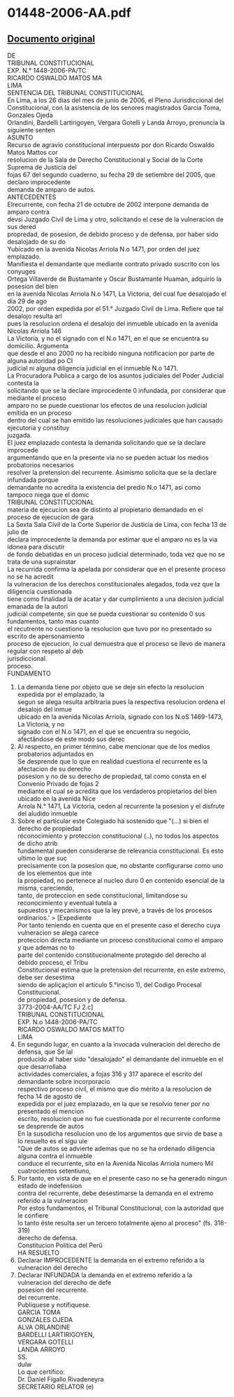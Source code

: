 
01448-2006-AA.pdf
=================
  
[Documento original](https://tc.gob.pe/jurisprudencia/2007/01448-2006-AA.pdf)  
---  
DE  
TRIBUNAL CONSTITUCIONAL  
EXP. N.° 1448-2006-PA/TC  
RICARDO OSWALDO MATOS MA  
LIMA  
SENTENCIA DEL TRIBUNAL CONSTITUCIONAL  
En Lima, a los 26 dias del mes de junio de 2006, el Pleno Jurisdiccional del  
Constitucional, con la asistencia de los senores magistrados Garcia Toma, Gonzales Ojeda  
Orlandini, Bardelli Lartirigoyen, Vergara Gotelli y Landa Arroyo, pronuncia la siguiente senten  
ASUNTO  
Recurso de agravio constitucional interpuesto por don Ricardo Oswaldo Matos Mattos cor  
resolucion de la Sala de Derecho Constitucional y Social de la Corte Suprema de Justicia del  
fojas 67 del segundo cuaderno, su fecha 29 de setiembre del 2005, que declaro improcedente  
demanda de amparo de autos.  
ANTECEDENTES  
Elrecurrente, con fecha 21 de octubre de 2002 interpone demanda de amparo contra  
devsi Juzgado Civil de Lima y otro, solicitando el cese de la vulneracion de sus dered  
propredad, de posesion, de debido proceso y de defensa, por haber sido desalojado de su do  
Yubicado en la avenida Nicolas Arriola N.o 1471, por orden del juez emplazado.  
Manifiesta el demandante que mediante contrato privado suscrito con los conyuges  
Ortega Villaverde de Bustamante y Oscar Bustamante Huaman, adquirio la posesion del bien  
en la avenida Nicolas Arriola N.o 1471, La Victoria, del cual fue desalojado el dia 29 de ago  
2002, por orden expedida por el 51.° Juzgado Civil de Lima. Refiere que tal desalojo resulta arl  
pues la resolucion ordena el desalojo del inmueble ubicado en la avenida Nicolas Arriola 146  
La Victoria, y no el signado con el N.o 1471, en el que se encuentra su domicilio. Argumenta  
que desde el ano 2000 no ha recibido ninguna notificacion por parte de alguna autoridad po CI  
judicial ni alguna diligencia judicial en el inmueble N.o 1471.  
La Procuradora Publica a cargo de los asuntos judiciales del Poder Judicial contesta la  
solicitando que se la declare improcedente 0 infundada, por considerar que mediante el proceso  
amparo no se puede cuestionar los efectos de una resolucion judicial emitida en un proceso  
dentro del cual se han emitido las resoluciones judiciales que han causado ejecutoria y constituy  
juzgada.  
El juez emplazado contesta la demanda solicitando que se la declare improcede  
argumentando que en la presente via no se pueden actuar los medios probatorios necesarios  
resolver la pretension del recurrente. Asimismo solicita que se la declare infundada porque  
demandante no acredita la existencia del predio N.o 1471, asi como tampoco niega que el domic  
TRIBUNAL CONSTITUCIONAL  
materia de ejecucion sea de distinto al propietario demandado en el proceso de ejecucion de gara  
La Sexta Sala Civil de la Corte Superior de Justicia de Lima, con fecha 13 de julio de  
declara improcedente la demanda por estimar que el amparo no es la via idonea para discutir  
de fondo debatidas en un proceso judicial determinado, toda vez que no se trata de una suprainstar  
La recurrida confirma la apelada por considerar que en el presente proceso no se ha acredit  
la vulneracion de los derechos constitucionales alegados, toda vez que la diligencia cuestionada  
tiene como finalidad la de acatar y dar cumplimiento a una decision judicial emanada de la autori  
judiciàl competente, sin que se pueda cuestionar su contenido 0 sus fundamentos, tanto mas cuanto  
el recutrente no cuestiono la resolucion que tuvo por no presentado su escrito de apersonamiento  
proceso de ejecucion, lo cual demuestra que el proceso se llevo de manera regular con respeto al deb  
jurisdiccional.  
proceso.  
FUNDAMENTO  
1. La demanda tiene por objeto que se deje sin efecto la resolucion expedida por el emplazado, la  
segun se alega resulta arbitraria pues la respectiva resolucion ordena el desalojo del inmue  
ubicado en la avenida Nicolas Arriola, signado con los N.oS 1469-1473, La Victoria, y no  
signado con el N.o 1471, en el que se encuentra su negocio, afectândose de este modo sus derec  
2. Al respecto, en primer término, cabe mencionar que de los medios probatorios adjuntados en  
Se desprende que lo que en realidad cuestiona el recurrente es la afectacion de su derecho  
posesion y no de su derecho de propiedad, tal como consta en el Convenio Privado de fojas 2  
mediante el cual se acredita que los verdaderos propietarios del bien ubicado en la avenida Nice  
Arrola N.° 1471, La Victoria, ceden al recurrente la posesion y el disfrute del aludido inmueble  
3. Sobre el particular este Colegiado ha sostenido que "(...) si bien el derecho de propiedad  
réconocimiento y proteccion constitucional (..), no todos los aspectos de dicho atrib  
fundamental pueden considerarse de relevancia constitucional. Es esto ultimo lo que suc  
precisamente con la posesion que, no obstante configurarse como uno de los elementos que inte  
la propiedad, no pertenece al nucleo duro 0 en contenido esencial de la misma, careciendo,  
tanto, de proteccion en sede constitucional, limitandose su reconocimiento y eventual tutela a  
supuestos y mecanismos que la ley prevé, a través de los procesos ordinarios.' > [Expediente  
Por tanto teniendo en cuenta que en el presente caso el derecho cuya vulneracion se alega carece  
proteccion directa mediante un proceso constitucional como el amparo y que ademas no to  
parte del contenido constitucionalmente protegido del derecho al debido proceso, el Tribu  
Constitucional estima que la pretension del recurrente, en este extremo, debe ser desestima  
siendo de apliçaçion el articulo 5.°inciso 1), del Codigo Procesal Constitucional.  
de propiedad, posesion y de defensa.  
3773-2004-AA/TC FJ 2.c]  
TRIBUNAL CONSTITUCIONAL  
EXP. N.o 1448-2006-PA/TC  
RICARDO OSWALDO MATOS MATTO  
LIMA  
5. En segundo lugar, en cuanto a la invocada vulneracion del derecho de defensa, que Se lal  
producido al haber sido "desalojado" el demandante del inmueble en el que desarrollaba  
actividades comerciales, a fojas 316 y 317 aparece el escrito del demandante sobre incorporacio  
respectivo proceso civil, el mismo que dio mérito a la resolucion de fecha 14 de agosto de  
expedida por el juez emplazado, en la que se resolvio tener por no presentado el mencion  
escrito, resolucion que no fue cuestionada por el recurrente conforme se desprende de autos  
En la susodicha resolucion uno de los argumentos que sirvio de base a lo resuelto es el sigu uie  
"Que de autos se advierte ademas que no se ha ordenado diligencia alguna contra el inmueble  
conduce el recurrente, sito en la Avenida Nicolas Arriola numero Mil cuatrocientos setentiuno,  
6. Por tanto, en vista de que en el presente caso no se ha generado ningun estado de indefension  
contra del recurrente, debe desestimarse la demanda en el extremo referido a la vulneracion  
Por estos fundamentos, el Tribunal Constitucional, con la autoridad que le confiere  
lo tanto éste resulta ser un tercero totalmente ajeno al proceso" (fs. 318-319)  
derecho de defensa.  
Constitucion Politica del Perû  
HA RESUELTO  
1. Declarar IMPROCEDENTE la demanda en el extremo referido a la vulneracion del derecho  
2. Declarar INFUNDADA la demanda en el extremo referido a la vulneracion del derecho de defe  
posesion del recurrente.  
del recurrente.  
Publiquese y notifiquese.  
GARCIA TOMA  
GONZALES OJEDA  
ALVA ORLANDINE  
BARDELLI LARTIRIGOYEN,  
VERGARA GOTELLI  
LANDA ARROYO  
SS.  
dulw  
Lo que certifico:  
Dr. Daniel Figallo Rivadeneyra  
SECRETARIO RELATOR (e)